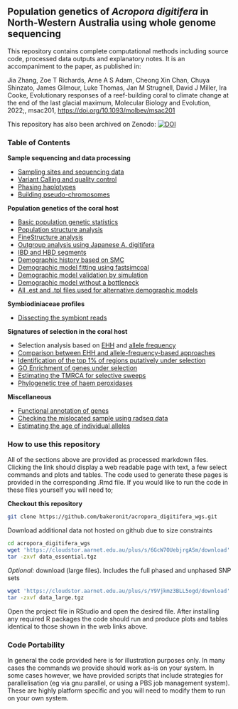 ## Population genetics of *Acropora digitifera* in North-Western Australia using whole genome sequencing

This repository contains complete computational methods including source code, processed data outputs and explanatory notes.  It is an accompaniment to the paper, as published in:

Jia Zhang, Zoe T Richards, Arne A S Adam, Cheong Xin Chan, Chuya Shinzato, James Gilmour, Luke Thomas, Jan M Strugnell, David J Miller, Ira Cooke, Evolutionary responses of a reef-building coral to climate change at the end of the last glacial maximum, Molecular Biology and Evolution, 2022;, msac201, https://doi.org/10.1093/molbev/msac201

This repository has also been archived on Zenodo: [![DOI](https://zenodo.org/badge/339641783.svg)](https://zenodo.org/badge/latestdoi/339641783)

### Table of Contents

**Sample sequencing and data processing**
- [Sampling sites and sequencing data](01.sample_information.md)
- [Variant Calling and quality control](02.quality_control.md)
- [Phasing haplotypes](03.phasing.md)
- [Building pseudo-chromosomes](x30.ragtag_scaffolding.md)

**Population genetics of the coral host**
- [Basic population genetic statistics](04.popgen_stats.md)
- [Population structure analysis](05.population_structure.md)
- [FineStructure analysis](x20.finestructure.md)
- [Outgroup analysis using Japanese A. digitifera](x10.outgroup_analysis.md)
- [IBD and HBD segments](06.ibd_hbd.md)
- [Demographic history based on SMC](07.demographic_history.md)
- [Demographic model fitting using fastsimcoal](22a.fastsimcoal_fitting.md)
- [Demographic model validation by simulation](22b.fastsimcoal_sim.md)
- [Demographic model without a bottleneck](24.nobottle_sim.md)
- [All .est and .tpl files used for alternative demographic models](data/models/)

**Symbiodiniaceae profiles**
- [Dissecting the symbiont reads](23.symbionts.md)

**Signatures of selection in the coral host**
- Selection analysis based on [EHH](08.ehh_stats.md) and [allele frequency](12.pbs.md)
- [Comparison between EHH and allele-frequency-based approaches](14.ehh_pbs.md)
- [Identification of the top 1% of regions putatively under selection](10.identify_selective_genomic_windows.md)
- [GO Enrichment of genes under selection](15.GO_enrichment.md)
- [Estimating the TMRCA for selective sweeps](17.dating_the_selection.md)
- [Phylogenetic tree of haem peroxidases](27.peroxidases.md)


**Miscellaneous**
- [Functional annotation of genes](09.annotate_genes.md)
- [Checking the mislocated sample using radseq data](18.radseq_check.md)
- [Estimating the age of individual alleles](25.geva.md)


### How to use this repository
All of the sections above are provided as processed markdown files. Clicking the link should display a web readable page with text, a few select commands and plots and tables. The code used to generate these pages is provided in the corresponding .Rmd file. If you would like to run the code in these files yourself you will need to;

**Checkout this repository**

```bash
git clone https://github.com/bakeronit/acropora_digitifera_wgs.git
```

Download additional data not hosted on github due to size constraints

```bash
cd acropora_digitifera_wgs
wget 'https://cloudstor.aarnet.edu.au/plus/s/6GcW7OUebjrgASm/download' -O data_essential.tgz
tar -zxvf data_essential.tgz 
```


*Optional:* download (large files).  Includes the full phased and unphased SNP sets

```bash
wget 'https://cloudstor.aarnet.edu.au/plus/s/Y9Vjkmz3BLL5ogd/download' -O data_large.tgz
tar -zxvf data_large.tgz 
```

Open the project file in RStudio and open the desired file. After installing any required R packages the code should run and produce plots and tables identical to those shown in the web links above.

### Code Portability
In general the code provided here is for illustration purposes only.  In many cases the commands we provide should work as-is on your system.  In some cases however, we have provided scripts that include strategies for parallelisation (eg via gnu parallel, or using a PBS job management system).  These are highly platform specific and you will need to modify them to run on your own system.

